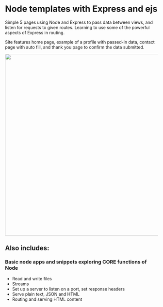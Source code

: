 # Node templates with Express and ejs

Simple 5 pages using Node and Express to pass data between views, and listen for requests to given routes. Learning to use some of the powerful aspects of Express in routing.

Site features home page, example of a profile with passed-in data, contact page with auto fill, and thank you page to confirm the data submitted.  

<img src="https://i.imgur.com/vXMLg9k.jpg" width="600" />

## Also includes:
### Basic node apps and snippets exploring CORE functions of Node

- Read and write files
- Streams
- Set up a server to listen on a port, set response headers
- Serve plain text, JSON and HTML
- Routing and serving HTML content

